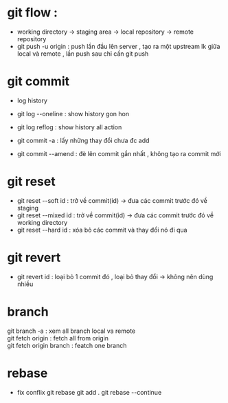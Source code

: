 # git flow :
- working directory -> staging area -> local repository -> remote repository
- git push -u origin <branch name> : push lần đầu lên server , tạo ra một upstream lk giữa local và remote , lần push sau chỉ cần git push

# git commit
- log history
* git log --oneline : show history gon hon
* git log reflog : show history all action

* git commit -a : lấy những thay đổi chưa đc add
* git commit --amend : đè lên commit gần nhất , không tạo ra commit mới

# git reset
- git reset --soft id : trở về commit(id) -> đưa các commit trước đó về staging
- git reset --mixed id : trở về commit(id) -> đưa các commit trước đó về working directory
- git reset --hard id : xóa bỏ các commit và thay đổi nó đi qua

# git revert
- git revert id : loại bỏ 1 commit đó , loại bỏ thay đổi -> không nên dùng nhiều
 
 # branch
 git branch -a : xem all branch local va remote
 <br>
 git fetch origin : fetch all from origin
 <br>
 git fetch origin branch : featch one branch
  
# rebase 
- fix conflix
git rebase <branch>
git add .
git rebase --continue
 
